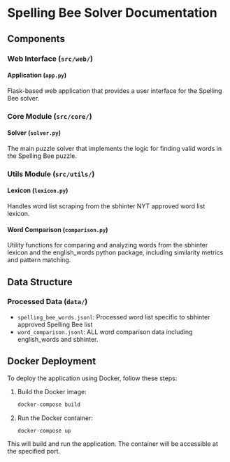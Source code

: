 # Spelling Bee Solver Documentation

## Components

### Web Interface (`src/web/`)

#### Application (`app.py`)
Flask-based web application that provides a user interface for the Spelling Bee solver.

### Core Module (`src/core/`)

#### Solver (`solver.py`)
The main puzzle solver that implements the logic for finding valid words in the Spelling Bee puzzle.

### Utils Module (`src/utils/`)

#### Lexicon (`lexicon.py`)
Handles word list scraping from the sbhinter NYT approved word list lexicon.

#### Word Comparison (`comparison.py`)
Utility functions for comparing and analyzing words from the sbhinter lexicon and the english_words python package, including similarity metrics and pattern matching.

## Data Structure

### Processed Data (`data/`)
- `spelling_bee_words.jsonl`: Processed word list specific to sbhinter approved Spelling Bee list
- `word_comparison.jsonl`: ALL word comparison data including english_words and sbhinter.


## Docker Deployment

To deploy the application using Docker, follow these steps:

1. Build the Docker image:
   ```bash
   docker-compose build
   ```
2. Run the Docker container:
   ```bash
   docker-compose up
   ```

This will build and run the application. The container will be accessible at the specified port.
